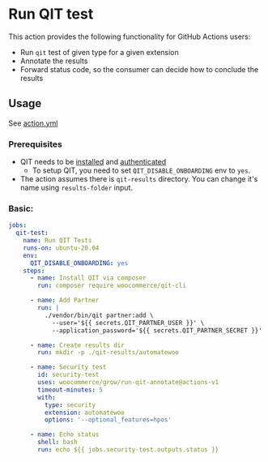 # Run QIT test

This action provides the following functionality for GitHub Actions users:

- Run `qit` test of given type for a given extension
- Annotate the results
- Forward status code, so the consumer can decide how to conclude the results


## Usage

See [action.yml](action.yml)

### Prerequisites

- QIT needs to be [installed](https://woocommerce.github.io/qit-documentation/#/cli/getting-started?id=installing-qit) and [authenticated](https://woocommerce.github.io/qit-documentation/#/authenticating?id=cli)
   - To setup QIT, you need to set `QIT_DISABLE_ONBOARDING` env to `yes`.
- The action assumes there is `qit-results` directory. You can change it's name using `results-folder` input.


### Basic:

```yaml
jobs:
  qit-test:
    name: Run QIT Tests
    runs-on: ubuntu-20.04
    env:
      QIT_DISABLE_ONBOARDING: yes
    steps:
      - name: Install QIT via composer
        run: composer require woocommerce/qit-cli

      - name: Add Partner
        run: |
          ./vendor/bin/qit partner:add \
            --user='${{ secrets.QIT_PARTNER_USER }}' \
            --application_password='${{ secrets.QIT_PARTNER_SECRET }}'

      - name: Create results dir
        run: mkdir -p ./qit-results/automatewoo

      - name: Security test
        id: security-test
        uses: woocommerce/grow/run-qit-annotate@actions-v1
        timeout-minutes: 5
        with:
          type: security
          extension: automatewoo
          options: '--optional_features=hpos'

      - name: Echo status
        shell: bash
        run: echo ${{ jobs.security-test.outputs.status }}
	
```
